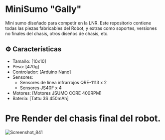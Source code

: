 # MiniSumo "Gally"                   
Mini sumo diseñado para competir en la LNR. 
Este repositorio contiene todas las piezas fabricables del Robot, y extras como soportes, versiones no finales del chasis, otros diseños de chasis, etc.


## ⚙️ Características 

- Tamaño: [10x10]
- Peso: [470g]
- Controlador: [Arduino Nano]
- Sensores:
  - Sensores de línea infrarrojos QRE-1113 x 2
  - Sensores JS40F x 4
- Motores: [Motores JSUMO CORE 400RPM]
- Batería: [Tattu 3S 450mAh]

# Pre Render del chasis final del robot.


![Screenshot_841](https://github.com/user-attachments/assets/e0c7cb9d-5dd1-4956-b724-d9ff564175f5)
